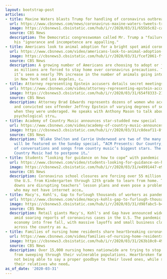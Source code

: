 ```yaml
---
layout: bootstrap-post
articles:
- title: Maxine Waters blasts Trump for handling of coronavirus outbreak
  url: https://www.cbsnews.com/news/coronavirus-maxine-waters-tweets-trump/
  image: https://cbsnews1.cbsistatic.com/hub/i/r/2020/03/31/655b5c02-ca75-4d12-b48d-461696cd0462/thumbnail/1200x630/479a2314bb80a0d2ade11b6f944a598f/gettyimages-813339478.jpg
  source: CBS News
  description: The Democratic congresswoman called Mr. Trump a "failure" and said
    his "ignorance and incompetence are appalling."
- title: Americans look to animal adoption for a bright spot amid coronavirus crisis
  url: https://www.cbsnews.com/video/americans-look-to-animal-adoption-for-a-bright-spot-amid-coronavirus-crisis/
  image: https://cbsnews3.cbsistatic.com/hub/i/r/2020/03/31/fcef2061-ffee-4c4a-a57e-f333fcaf208c/thumbnail/1200x630/1f47a79a0fc8c87d9464603f7de95f5a/0331-ctm-fosterpuppies-2051373-640x360.jpg
  source: CBS News
  description: A growing number of Americans are choosing to adopt or foster a pet
    as millions are forced to stay home over coronavirus precautions. The ASPCA says
    it’s seen a nearly 70% increase in the number of animals going into foster care
    in New York and Los Angeles, c…
- title: Attorney representing Epstein accusers details secret meetings with him
  url: https://www.cbsnews.com/video/attorney-representing-epstein-accusers-details-secret-meetings-with-him/
  image: https://cbsnews3.cbsistatic.com/hub/i/r/2020/03/31/654f8333-211c-4ccc-b1b6-ec6d361a1054/thumbnail/1200x630/0f2419b28c046eec64af875dd619b748/cbsn-fusion-attorney-representing-epstein-accusers-details-secret-meetings-with-him-thumbnail-464173-640x360.jpg
  source: CBS News
  description: Attorney Brad Edwards represents dozens of women who accused late financier
    and convicted sex offender Jeffrey Epstein of varying degrees of sexual assault
    when they were underaged. He speaks with Anthony Mason to talk about his decadeslong
    psychological stru…
- title: Academy of Country Music announces star-studded new special
  url: https://www.cbsnews.com/video/academy-of-country-music-announces-star-studded-new-special/
  image: https://cbsnews3.cbsistatic.com/hub/i/r/2020/03/31/c8deaf11-8f5c-49fc-b1e0-ae0ad4a08757/thumbnail/1200x630/31f8594b8f2430ab0265435da3cbc499/0331-ctm-countrymusic-2051365-640x360.jpg
  source: CBS News
  description: 'Blake Shelton and Carrie Underwood are two of the many artists that
    will be featured on the Sunday special, “ACM Presents: Our Country,” packed full
    of conversations and songs from country music’s biggest stars. The Academy of
    Country Music had to postpone it…'
- title: Students “looking for guidance on how to cope” with pandemic
  url: https://www.cbsnews.com/video/students-looking-for-guidance-on-how-to-cope-with-pandemic/
  image: https://cbsnews2.cbsistatic.com/hub/i/r/2020/03/31/e4991447-e9a4-468e-aa38-707e91c0830b/thumbnail/1200x630/5fb0490b991b5b9744832a6089924fbe/0331-ctm-author-2051353-640x360.jpg
  source: CBS News
  description: Coronavirus school closures are forcing over 55 million students in
    the U.S. from Kindergarten through 12th grade to learn from home. The mass shut
    downs are disrupting teachers’ lesson plans and even pose a problem for students
    who may not have internet acce…
- title: Macy's, Kohl's, Gap to furlough thousands of workers as pandemic worsens
  url: https://www.cbsnews.com/video/macys-kohls-gap-to-furlough-thousands-of-workers-as-pandemic-worsens/
  image: https://cbsnews3.cbsistatic.com/hub/i/r/2020/03/31/d98fabc5-b4d3-4113-a648-dc66f917bfc3/thumbnail/1200x630/37e9bebfd9ccc0436548806f2b38e91d/cbsn-fusion-macys-kohls-gap-to-furlough-thousands-of-workers-as-pandemic-worsens-thumbnail-464147-640x360.jpg
  source: CBS News
  description: Retail giants Macy's, Kohl's and Gap have announced widespread furloughs
    amid soaring reports of coronavirus cases in the U.S. The pandemic has sent the
    economy into free fall, with massive layoffs and small business closures happening
    across the country as a…
- title: Families of nursing home residents share heartbreaking coronavirus stories
  url: https://www.cbsnews.com/video/families-of-nursing-home-residents-share-heartbreaking-coronavirus-stories/
  image: https://cbsnews3.cbsistatic.com/hub/i/r/2020/03/31/263b10c0-4949-4e33-8d7f-b8c3067b675f/thumbnail/1200x630/ca7e4d1efa91418058593e9c453a08e0/cbsn-fusion-families-of-nursing-home-residents-share-heartbreaking-coronavirus-stories-thumbnail-464135-640x360.jpg
  source: CBS News
  description: Over 15,000 nursing homes nationwide are trying to stop the coronavirus
    from sweeping through their vulnerable populations. Heartbroken families report
    not being able to say a proper goodbye to their loved ones, while some worry about
    their relatives who need…
as_of_date: '2020-03-31'
---
```


